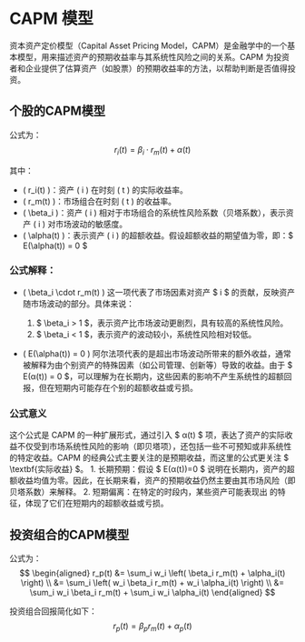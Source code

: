 
# CAPM 模型
资本资产定价模型（Capital Asset Pricing Model，CAPM）是金融学中的一个基本模型，用来描述资产的预期收益率与其系统性风险之间的关系。CAPM 为投资者和企业提供了估算资产（如股票）的预期收益率的方法，以帮助判断是否值得投资。

## 个股的CAPM模型
公式为：
$$
r_i(t) = \beta_i \cdot r_m(t) + \alpha(t)           
$$

其中：
- \( r_i(t) \)：资产 \( i \) 在时刻 \( t \) 的实际收益率。
- \( r_m(t) \)：市场组合在时刻 \( t \) 的收益率。
- \( \beta_i \)：资产 \( i \) 相对于市场组合的系统性风险系数（贝塔系数），表示资产 \( i \) 对市场波动的敏感度。
- \( \alpha(t) \)：表示资产 \( i \) 的超额收益。假设超额收益的期望值为零，即：$ E(\alpha(t)) = 0 $

### 公式解释：
- \( \beta_i \cdot r_m(t) \) 
这一项代表了市场因素对资产 $ i $ 的贡献，反映资产随市场波动的部分。具体来说：
    1. $ \beta_i > 1 $，表示资产比市场波动更剧烈，具有较高的系统性风险。
    2. $ \beta_i < 1 $，表示资产的波动较小，系统性风险相对较低。

- \( E(\alpha(t)) = 0 \) 
阿尔法项代表的是超出市场波动所带来的额外收益，通常被解释为由个别资产的特殊因素（如公司管理、创新等）导致的收益。由于 $ E(α(t)) = 0 $，可以理解为在长期内，这些因素的影响不产生系统性的超额回报，但在短期内可能存在个别的超额收益或亏损。

### 公式意义
这个公式是 CAPM 的一种扩展形式，通过引入 $ α(t) $ 项，表达了资产的实际收益不仅受到市场系统性风险的影响（即贝塔项），还包括一些不可预知或非系统性的特定收益。CAPM 的经典公式主要关注的是预期收益，而这里的公式更关注 $ \textbf{实际收益} $。
    1. 长期预期：假设 $ E(α(t))=0 $ 说明在长期内，资产的超额收益均值为零。因此，在长期来看，资产的预期收益仍然主要由其市场风险（即贝塔系数）来解释。
    2. 短期偏离：在特定的时段内，某些资产可能表现出 的特征，体现了它们在短期内的超额收益或亏损。

## 投资组合的CAPM模型
公式为：
$$
\begin{aligned}
r_p(t) &= \sum_i w_i \left( \beta_i r_m(t) + \alpha_i(t) \right) \\
       &= \sum_i \left( w_i \beta_i r_m(t) + w_i \alpha_i(t) \right) \\
       &= \sum_i w_i \beta_i r_m(t) + \sum_i w_i \alpha_i(t)
\end{aligned}
$$

投资组合回报简化如下：
$$
r_p(t) = \beta_p r_m(t) + \alpha_p(t)
$$